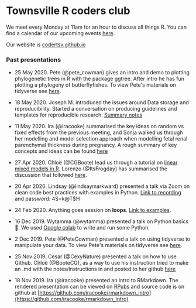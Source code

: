 # Townsville R coders club

We meet every Monday at 11am for an hour to discuss all things R. You can find a calendar of our upcoming events [here](https://calendar.google.com/calendar?cid=dW4wOXFwcnB0NjZoYnR0YzFkZDduaDNiMGdAZ3JvdXAuY2FsZW5kYXIuZ29vZ2xlLmNvbQ).

Our website is [codertsv.github.io](https://codertsv.github.io)

### Past presentations
- 25 May 2020. Pete (@pete_cowman) gives an intro and demo to plotting phylogenetic trees in R with the package ggtree. After intro he has fun plotting a phylogeny of butterflyfishes. To view Pete's materials on tidyverse see [here](https://github.com/PeteCowman/ggtree_demo).

- 18 May 2020. Joseph M. introduced the issues around Data storage and reproducibility. Started a conversation on producing guidelines and templates for reproducible research. [Summary notes](https://codertsv.github.io/Meeting_20200518_DataStorage)

- 11 May 2020. Ira (@iracooke) summarised the key ideas on random vs fixed effects from the previous meeting, and Sonja walked us through her modelling and model selection approach when modelling fetal renal parenchymal thickness during pregnancy. A rough summary of key concepts and ideas can be found [here](https://codertsv.github.io/LMMs_pt2)

- 27 Apr 2020. Chloë (@CGBoote) lead us through a tutorial on [linear mixed models in R](https://ourcodingclub.github.io/tutorials/mixed-models/). Lorenzo (@ItsFrogday) has summarised the discussion that followed [here](https://codertsv.github.io/LMMs).

- 20 Apr 2020. Lindsay (@lindsaymarkward) presented a talk via Zoom on clean code best practices with examples in Python. [Link to recording](https://jcu.zoom.us/rec/share/2cl_JqjN3z1JZY3zzHOAYIUGR6riaaa803QWrvcFykkmKbn0t4Tmfb0OHwczcVpu) and password: 4S=k@T$H

- 24 Feb 2020. Anything goes session on **loops**. [Link to examples](https://codertsv.github.io/loops).

- 16 Dec 2019. Wytamma (@wytamma) presented a talk on Python basics 🐍. We used [Google colab](https://colab.research.google.com/notebooks/basic_features_overview.ipynb) to write and run some Python.

- 2 Dec 2019. Pete (@PeteCowman) presented a talk on using tidyverse to manipulate your data. To view Pete's materials on tidyverse see [here](https://github.com/PeteCowman/tidyverse_demo).

- 25 Nov 2019. Cesar (@CexyNature) presented a talk on how to use Github. Chloë (@BooteCG), as a way to use his instruction tried to make an .md with the notes/instructions in and posted to her github [here](https://github.com/BooteCG/Using-Git-theBasics)

- 18 Nov 2019.  Ira (@iracooke) presented an intro to RMarkdown. The rendered presentation can be viewed on [RPubs](http://rpubs.com/iracooke/rmarkdown_intro) and source code is on github at [https://github.com/iracooke/rmarkdown_intro](https://github.com/iracooke/rmarkdown_intro)
